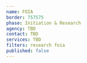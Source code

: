 ```yaml
---
name: FOIA
border: 757575
phase: Initiation & Research
agency: TBD
contact: TBD
services: TBD
filters: research foia
published: false
---
```

